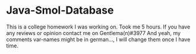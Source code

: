 # Java-Smol-Database
This is a college homework I was working on. Took me 5 hours. If you have any reviews or opinion contact me on Gentlema(n)#3977 
And yeah, my comments var-names might be in german..., I will change them once I have time.
